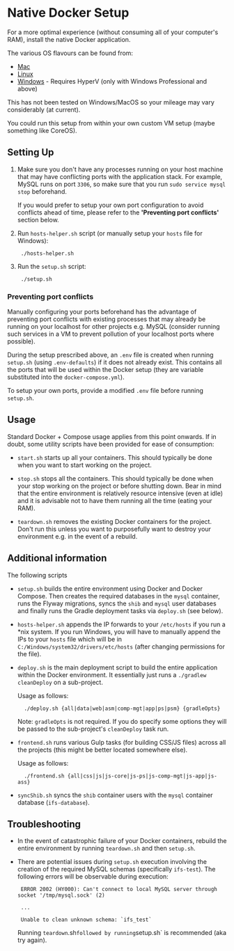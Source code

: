# Native Docker Setup 

For a more optimal experience (without consuming all of your computer's RAM), install the native Docker application.

The various OS flavours can be found from:

- [Mac](https://docs.docker.com/engine/installation/mac/)
- [Linux](https://docs.docker.com/engine/installation/linux/)
- [Windows](https://docs.docker.com/docker-for-windows/) - Requires HyperV (only with Windows Professional and above)

This has not been tested on Windows/MacOS so your mileage may vary considerably (at current).

You could run this setup from within your own custom VM setup (maybe something like CoreOS). 

## Setting Up

1. Make sure you don't have any processes running on your host machine that may have conflicting ports with the 
application stack. For example, MySQL runs on port `3306`, so make sure that you run `sudo service mysql stop` 
beforehand. 

    If you would prefer to setup your own port configuration to avoid conflicts ahead of time, please refer to the 
**'Preventing port conflicts'** section below.

2. Run `hosts-helper.sh` script (or manually setup your `hosts` file for Windows):
        
        ./hosts-helper.sh

3. Run the `setup.sh` script:

        ./setup.sh
        
### Preventing port conflicts

Manually configuring your ports beforehand has the advantage of preventing port conflicts with existing processes that 
may already be running on your localhost for other projects e.g. MySQL (consider running such services in a VM to 
prevent pollution of your localhost ports where possible).

During the setup prescribed above, an `.env` file is created when running `setup.sh` (using `.env-defaults`) if it does 
not already exist. This contains all the ports that will be used within the Docker setup (they are variable substituted 
into the `docker-compose.yml`).

To setup your own ports, provide a modified `.env` file before running `setup.sh`.
        
## Usage

Standard Docker + Compose usage applies from this point onwards. If in doubt, some utility scripts have been provided 
for ease of consumption:

- `start.sh` starts up all your containers. This should typically be done when you want to start working on the project. 

- `stop.sh` stops all the containers. This should typically be done when your stop working on the project or 
before shutting down. Bear in mind that the entire environment is relatively resource intensive (even at idle) and it 
is advisable not to have them running all the time (eating your RAM).

- `teardown.sh` removes the existing Docker containers for the project. Don't run this unless you want to purposefully
want to destroy your environment e.g. in the event of a rebuild.

## Additional information

The following scripts 

- `setup.sh` builds the entire environment using Docker and Docker Compose. Then creates the required databases in the 
 `mysql` container, runs the Flyway migrations, syncs the `shib` and `mysql` user databases and finally runs the 
  Gradle deployment tasks via `deploy.sh` (see below).
    
- `hosts-helper.sh` appends the IP forwards to your `/etc/hosts` if you run a *nix system. If you run Windows, you will 
have to manually append the IPs to your `hosts` file which will be in `C:/Windows/system32/drivers/etc/hosts` (after 
changing permissions for the file). 

- `deploy.sh` is the main deployment script to build the entire application within the Docker environment. It 
essentially just runs a `./gradlew cleanDeploy` on a sub-project.
    
    Usage as follows:

        ./deploy.sh {all|data|web|asm|comp-mgt|app|ps|psm} {gradleOpts}
        
    Note: `gradleOpts` is not required. If you do specify some options they will be passed to the sub-project's 
    `cleanDeploy` task run.
    
- `frontend.sh` runs various Gulp tasks (for building CSS/JS files) across all the projects (this might be better 
located somewhere else).

    Usage as follows:

        ./frontend.sh {all|css|js|js-core|js-ps|js-comp-mgt|js-app|js-ass}
        
- `syncShib.sh` syncs the `shib` container users with the `mysql` container database (`ifs-database`).

## Troubleshooting

 - In the event of catastrophic failure of your Docker containers, rebuild the entire environment by running 
 `teardown.sh` and then `setup.sh`.
 
 - There are potential issues during `setup.sh` execution involving the creation of the required MySQL schemas 
 (specifically `ifs-test`). The following errors will be observable during execution:
 
        ERROR 2002 (HY000): Can't connect to local MySQL server through socket '/tmp/mysql.sock' (2)
        
        ...
        
        Unable to clean unknown schema: `ifs_test`
 
    Running `teardown`.sh` followed by running `setup.sh` is recommended (aka try again).